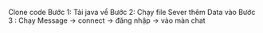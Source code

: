 Clone code
Bước 1: Tải java về
Bước 2: Chạy file Sever thêm Data vào 
Bước 3 : Chạy Message -> connect -> đăng nhập -> vào màn chat
